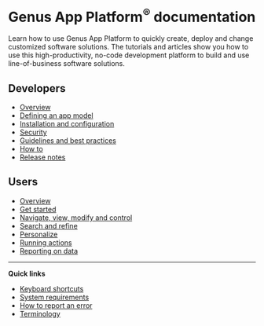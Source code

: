 # **Genus App Platform<sup>&reg;</sup> documentation**
Learn how to use Genus App Platform to quickly create, deploy and change customized software solutions. The tutorials and articles show you how to use this high-productivity, no-code development platform to build and use line-of-business software solutions.

## Developers
* [Overview](developers/overview/index.md)
* [Defining an app model](developers/defining-an-app-model/defining-an-app-model.md)
* [Installation and configuration](developers/installation-and-configuration.md)
* [Security](developers/defining-an-app-model/security.md)
* [Guidelines and best practices](developers/guidelines-and-best-practices.md)
* [How to](developers/how-to.md)
* [Release notes](https://www.genus.no/?PageKey=3afcf63a-acd1-4f47-9eb7-e6a68e7eafd8)

## Users
* [Overview](users/overview/index.md)
* [Get started](users/getting-started.md)
* [Navigate, view, modify and control](users/navigate-view-modify-and-control/index.md)
* [Search and refine](users/search-and-refine/index.md)
* [Personalize](users/personalize.md)
* [Running actions](users/running-actions.md)
* [Reporting on data](users/reporting-on-data.md)

---

**Quick links**
* [Keyboard shortcuts](developers/keyboard-shortcuts.md)
* [System requirements](developers/installation-and-configuration/system-requirements.md)
* [How to report an error](developers/how-to/report-an-error.md)
* [Terminology](terminology.md)
